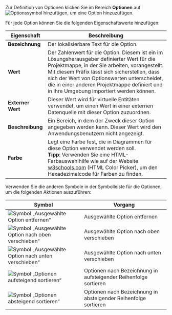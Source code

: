 Zur Definition von Optionen klicken Sie im Bereich **Optionen** auf ![Optionssymbol hinzufügen](../maker/common-data-service/media/add-option-set-option-button.png), um eine Option hinzuzufügen.

Für jede Option können Sie die folgenden Eigenschaftswerte hinzufügen:

|Eigenschaft|Beschreibung|
|--|--|
|**Bezeichnung**|Der lokalisierbare Text für die Option.|
|**Wert**|Der Zahlenwert für die Option. Diesem ist ein im Lösungsherausgeber definierter Wert für die Projektmappe, in der Sie arbeiten, vorangestellt. Mit diesem Präfix lässt sich sicherstellen, dass sich der Wert von Optionswerten unterscheidet, die in einer anderen Projektmappe definiert und in Ihre Umgebung importiert werden können.|
|**Externer Wert**|Dieser Wert wird für virtuelle Entitäten verwendet, um einen Wert in einer externen Datenquelle mit dieser Option zuzuordnen.|
|**Beschreibung**|Ein Bereich, in dem der Zweck dieser Option angegeben werden kann. Dieser Wert wird den Anwendungsbenutzern nicht angezeigt.|
|**Farbe**|Legt eine Farbe fest, die in Diagrammen für diese Option verwendet werden soll.<br />**Tipp**: Verwenden Sie eine HTML-Farbauswahlhilfe wie auf der Website [w3schools.com](https://www.w3schools.com/colors/colors_picker.asp) (HTML Color Picker), um den Hexadezimalcode für Farben zu finden.|

Verwenden Sie die anderen Symbole in der Symbolleiste für die Optionen, um die folgenden Aktionen auszuführen:

|Symbol|Vorgang|
|--|--|
|![Symbol „Ausgewählte Option entfernen“](../maker/common-data-service/media/remove-option-solution-explorer.gif)|Ausgewählte Option entfernen|
|![Symbol „Ausgewählte Option nach oben verschieben“](../maker/common-data-service/media/move-selected-option-up-solution-explorer.png)|Ausgewählte Option nach oben verschieben|
|![Symbol „Ausgewählte Option nach unten verschieben“](../maker/common-data-service/media/move-selected-option-down-solution-explorer.png)|Ausgewählte Option nach unten verschieben|
|![Symbol „Optionen aufsteigend sortieren“](../maker/common-data-service/media/sort-option-set-option-asc-solution-explorer.png)|Optionen nach Bezeichnung in aufsteigender Reihenfolge sortieren|
|![Symbol „Optionen absteigend sortieren“](../maker/common-data-service/media/sort-option-set-option-des-solution-explorer.png)|Optionen nach Bezeichnung in absteigender Reihenfolge sortieren|
